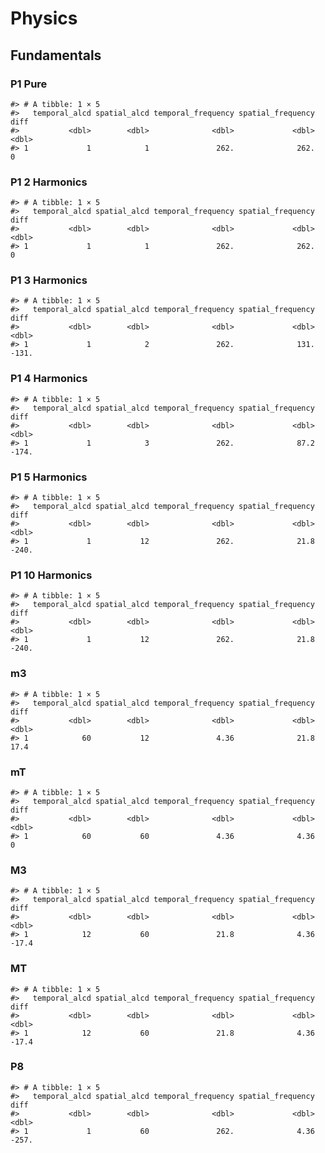 Physics
================

## Fundamentals

### P1 Pure

    #> # A tibble: 1 × 5
    #>   temporal_alcd spatial_alcd temporal_frequency spatial_frequency  diff
    #>           <dbl>        <dbl>              <dbl>             <dbl> <dbl>
    #> 1             1            1               262.              262.     0

### P1 2 Harmonics

    #> # A tibble: 1 × 5
    #>   temporal_alcd spatial_alcd temporal_frequency spatial_frequency  diff
    #>           <dbl>        <dbl>              <dbl>             <dbl> <dbl>
    #> 1             1            1               262.              262.     0

### P1 3 Harmonics

    #> # A tibble: 1 × 5
    #>   temporal_alcd spatial_alcd temporal_frequency spatial_frequency  diff
    #>           <dbl>        <dbl>              <dbl>             <dbl> <dbl>
    #> 1             1            2               262.              131. -131.

### P1 4 Harmonics

    #> # A tibble: 1 × 5
    #>   temporal_alcd spatial_alcd temporal_frequency spatial_frequency  diff
    #>           <dbl>        <dbl>              <dbl>             <dbl> <dbl>
    #> 1             1            3               262.              87.2 -174.

### P1 5 Harmonics

    #> # A tibble: 1 × 5
    #>   temporal_alcd spatial_alcd temporal_frequency spatial_frequency  diff
    #>           <dbl>        <dbl>              <dbl>             <dbl> <dbl>
    #> 1             1           12               262.              21.8 -240.

### P1 10 Harmonics

    #> # A tibble: 1 × 5
    #>   temporal_alcd spatial_alcd temporal_frequency spatial_frequency  diff
    #>           <dbl>        <dbl>              <dbl>             <dbl> <dbl>
    #> 1             1           12               262.              21.8 -240.

### m3

    #> # A tibble: 1 × 5
    #>   temporal_alcd spatial_alcd temporal_frequency spatial_frequency  diff
    #>           <dbl>        <dbl>              <dbl>             <dbl> <dbl>
    #> 1            60           12               4.36              21.8  17.4

### mT

    #> # A tibble: 1 × 5
    #>   temporal_alcd spatial_alcd temporal_frequency spatial_frequency  diff
    #>           <dbl>        <dbl>              <dbl>             <dbl> <dbl>
    #> 1            60           60               4.36              4.36     0

### M3

    #> # A tibble: 1 × 5
    #>   temporal_alcd spatial_alcd temporal_frequency spatial_frequency  diff
    #>           <dbl>        <dbl>              <dbl>             <dbl> <dbl>
    #> 1            12           60               21.8              4.36 -17.4

### MT

    #> # A tibble: 1 × 5
    #>   temporal_alcd spatial_alcd temporal_frequency spatial_frequency  diff
    #>           <dbl>        <dbl>              <dbl>             <dbl> <dbl>
    #> 1            12           60               21.8              4.36 -17.4

### P8

    #> # A tibble: 1 × 5
    #>   temporal_alcd spatial_alcd temporal_frequency spatial_frequency  diff
    #>           <dbl>        <dbl>              <dbl>             <dbl> <dbl>
    #> 1             1           60               262.              4.36 -257.
